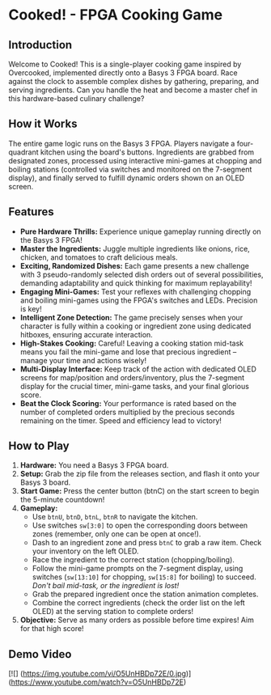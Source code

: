 # Cooked! - FPGA Cooking Game

## Introduction

Welcome to Cooked! This is a single-player cooking game inspired by Overcooked, implemented directly onto a Basys 3 FPGA board. Race against the clock to assemble complex dishes by gathering, preparing, and serving ingredients. Can you handle the heat and become a master chef in this hardware-based culinary challenge?

## How it Works

The entire game logic runs on the Basys 3 FPGA. Players navigate a four-quadrant kitchen using the board's buttons. Ingredients are grabbed from designated zones, processed using interactive mini-games at chopping and boiling stations (controlled via switches and monitored on the 7-segment display), and finally served to fulfill dynamic orders shown on an OLED screen.

## Features

* **Pure Hardware Thrills:** Experience unique gameplay running directly on the Basys 3 FPGA!
* **Master the Ingredients:** Juggle multiple ingredients like onions, rice, chicken, and tomatoes to craft delicious meals.
* **Exciting, Randomized Dishes:** Each game presents a new challenge with 3 pseudo-randomly selected dish orders out of several possibilities, demanding adaptability and quick thinking for maximum replayability!
* **Engaging Mini-Games:** Test your reflexes with challenging chopping and boiling mini-games using the FPGA's switches and LEDs. Precision is key!
* **Intelligent Zone Detection:** The game precisely senses when your character is fully within a cooking or ingredient zone using dedicated hitboxes, ensuring accurate interaction.
* **High-Stakes Cooking:** Careful! Leaving a cooking station mid-task means you fail the mini-game and lose that precious ingredient – manage your time and actions wisely!
* **Multi-Display Interface:** Keep track of the action with dedicated OLED screens for map/position and orders/inventory, plus the 7-segment display for the crucial timer, mini-game tasks, and your final glorious score.
* **Beat the Clock Scoring:** Your performance is rated based on the number of completed orders multiplied by the precious seconds remaining on the timer. Speed and efficiency lead to victory!

## How to Play

1.  **Hardware:** You need a Basys 3 FPGA board.
2.  **Setup:** Grab the zip file from the releases section, and flash it onto your Basys 3 board.
3.  **Start Game:** Press the center button (btnC) on the start screen to begin the 5-minute countdown!
4.  **Gameplay:**
    * Use `btnU`, `btnD`, `btnL`, `btnR` to navigate the kitchen.
    * Use switches `sw[3:0]` to open the corresponding doors between zones (remember, only one can be open at once!).
    * Dash to an ingredient zone and press `btnC` to grab a raw item. Check your inventory on the left OLED.
    * Race the ingredient to the correct station (chopping/boiling).
    * Follow the mini-game prompts on the 7-segment display, using switches (`sw[13:10]` for chopping, `sw[15:8]` for boiling) to succeed. *Don't bail mid-task, or the ingredient is lost!*
    * Grab the prepared ingredient once the station animation completes.
    * Combine the correct ingredients (check the order list on the left OLED) at the serving station to complete orders!
5.  **Objective:** Serve as many orders as possible before time expires! Aim for that high score!

## Demo Video
[![]
(https://img.youtube.com/vi/O5UnHBDp72E/0.jpg)]
(https://www.youtube.com/watch?v=O5UnHBDp72E)
